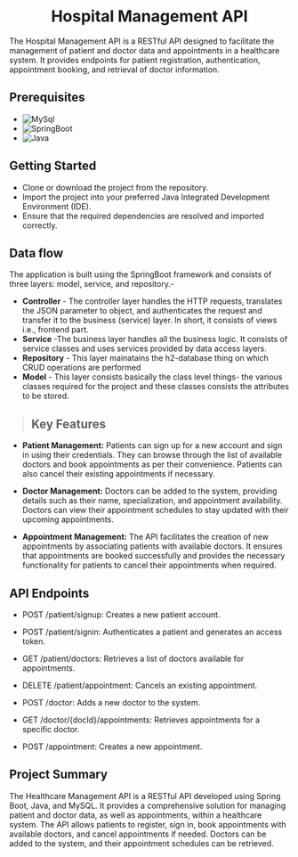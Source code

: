 <h1 align="center">Hospital Management API 
</h1>

The Hospital Management API is a RESTful API designed to facilitate the management of patient and doctor data and appointments in a healthcare system. It provides endpoints for patient registration, authentication, appointment booking, and retrieval of doctor information.

## Prerequisites
* ![MySql](https://img.shields.io/badge/DBMS-MYSQL%205.7%20or%20Higher-red)
 * ![SpringBoot](https://img.shields.io/badge/Framework-SpringBoot-green)
* ![Java](https://img.shields.io/badge/Language-Java%208%20or%20higher-yellow)

## Getting Started
* Clone or download the project from the repository.
* Import the project into your preferred Java Integrated Development Environment (IDE).
* Ensure that the required dependencies are resolved and imported correctly.

## Data flow
 The application is built using the SpringBoot framework and consists of three layers: model, service, and repository.-

* **Controller** - The controller layer handles the HTTP requests, translates the JSON parameter to object, and authenticates the request and transfer it to the business (service) layer. In short, it consists of views i.e., frontend part.
* **Service** -The business layer handles all the business logic. It consists of service classes and uses services provided by data access layers.
* **Repository** - This layer mainatains the h2-database thing on which CRUD operations are performed
* **Model** - This layer consists basically the class level things- the various classes required for the project and these classes consists the attributes to be stored.

>## Key Features
* **Patient Management:** Patients can sign up for a new account and sign in using their credentials. They can browse through the list of available doctors and book appointments as per their convenience. Patients can also cancel their existing appointments if necessary.

* **Doctor Management:** Doctors can be added to the system, providing details such as their name, specialization, and appointment availability. Doctors can view their appointment schedules to stay updated with their upcoming appointments.

* **Appointment Management:** The API facilitates the creation of new appointments by associating patients with available doctors. It ensures that appointments are booked successfully and provides the necessary functionality for patients to cancel their appointments when required.

## API Endpoints
* POST /patient/signup: Creates a new patient account.

* POST /patient/signin: Authenticates a patient and generates an access token.

* GET /patient/doctors: Retrieves a list of doctors available for appointments.

* DELETE /patient/appointment: Cancels an existing appointment.

* POST /doctor: Adds a new doctor to the system.

* GET /doctor/{docId}/appointments: Retrieves appointments for a specific doctor.

* POST /appointment: Creates a new appointment.

## Project Summary

The Healthcare Management API is a RESTful API developed using Spring Boot, Java, and MySQL. It provides a comprehensive solution for managing patient and doctor data, as well as appointments, within a healthcare system. The API allows patients to register, sign in, book appointments with available doctors, and cancel appointments if needed. Doctors can be added to the system, and their appointment schedules can be retrieved.







